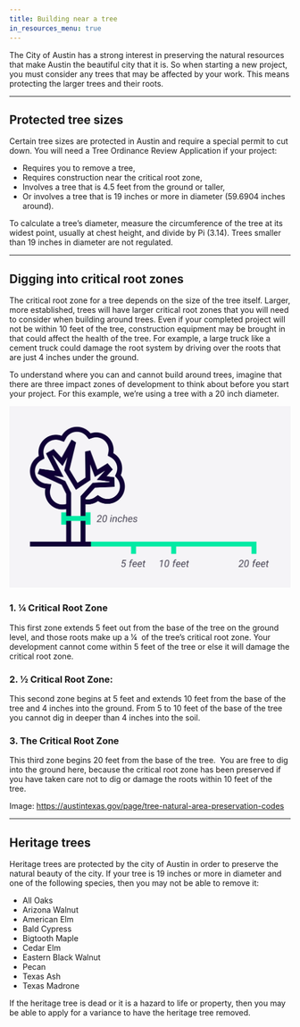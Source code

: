 ```yaml
---
title: Building near a tree
in_resources_menu: true
---
```



The City of Austin has a strong interest in preserving the natural resources that make Austin the beautiful city that it is. So when starting a new project, you must consider any trees that may be affected by your work. This means protecting the larger trees and their roots.

---

## Protected tree sizes

Certain tree sizes are protected in Austin and require a special permit to cut down. You will need a Tree Ordinance Review Application if your project:

* Requires you to remove a tree,
* Requires construction near the critical root zone,
* Involves a tree that is 4.5 feet from the ground or taller,
* Or involves a tree that is 19 inches or more in diameter (59.6904 inches around).

To calculate a tree’s diameter, measure the circumference of the tree at its widest point, usually at chest height, and divide by Pi (3.14). Trees smaller than 19 inches in diameter are not regulated.

---

## Digging into critical root zones

The critical root zone for a tree depends on the size of the tree itself. Larger, more established, trees will have larger critical root zones that you will need to consider when building around trees. Even if your completed project will not be within 10 feet of the tree, construction equipment may be brought in that could affect the health of the tree. For example, a large truck like a cement truck could damage the root system by driving over the roots that are just 4 inches under the ground.

To understand where you can and cannot build around trees, imagine that there are three impact zones of development to think about before you start your project. For this example, we’re using a tree with a 20 inch diameter.

![](/assets/img/diagrams/critical-root-zone.svg)

### 1. ¼ Critical Root Zone&nbsp;

This first zone extends 5 feet out from the base of the tree on the ground level, and those roots make up a ¼ &nbsp;of the tree’s critical root zone. Your development cannot come within 5 feet of the tree or else it will damage the critical root zone.

### 2. ½ Critical Root Zone:

This second zone begins at 5 feet and extends 10 feet from the base of the tree and 4 inches into the ground. From 5 to 10 feet of the base of the tree you cannot dig in deeper than 4 inches into the soil.

### 3. The Critical Root Zone

This third zone begins 20 feet from the base of the tree. &nbsp;You are free to dig into the ground here, because the critical root zone has been preserved if you have taken care not to dig or damage the roots within 10 feet of the tree.

Image: https://austintexas.gov/page/tree-natural-area-preservation-codes

---

## Heritage trees

Heritage trees are protected by the city of Austin in order to preserve the natural beauty of the city. If your tree is 19 inches or more in diameter and one of the following species, then you may not be able to remove it:

* All Oaks
* Arizona Walnut
* American Elm
* Bald Cypress
* Bigtooth Maple
* Cedar Elm
* Eastern Black Walnut
* Pecan
* Texas Ash
* Texas Madrone

If the heritage tree is dead or it is a hazard to life or property, then you may be able to apply for a variance to have the heritage tree removed.